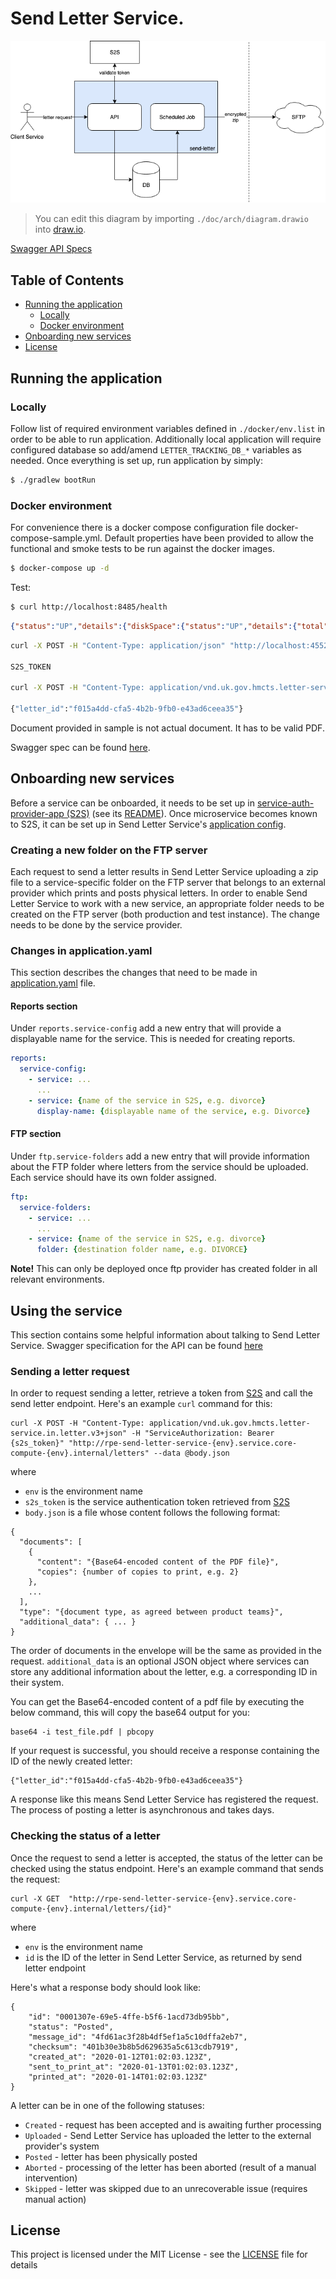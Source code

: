 # Send Letter Service.

![Diagram](./doc/arch/diagram.png)
> You can edit this diagram by importing `./doc/arch/diagram.drawio` into [draw.io](https://www.draw.io/).


[Swagger API Specs](https://hmcts.github.io/reform-api-docs/swagger.html?url=https://hmcts.github.io/reform-api-docs/specs/send-letter-service.json)

## Table of Contents

* [Running the application](#running-the-application)
    * [Locally](#locally)
    * [Docker environment](#docker-environment)
* [Onboarding new services](#onboarding-new-services)
* [License](#license)

## Running the application

### Locally

Follow list of required environment variables defined in `./docker/env.list` in order to be able to run application.
Additionally local application will require configured database so add/amend `LETTER_TRACKING_DB_*` variables as needed.
Once everything is set up, run application by simply:

```bash
$ ./gradlew bootRun
```

### Docker environment

For convenience there is a docker compose configuration file docker-compose-sample.yml.
Default properties have been provided to allow the functional and smoke tests to be run against the docker images.
```bash
$ docker-compose up -d
```

Test:

```bash
$ curl http://localhost:8485/health
```

```json
{"status":"UP","details":{"diskSpace":{"status":"UP","details":{"total":62725623808,"free":57405022208,"threshold":10485760}},"db":{"status":"UP","details":{"database":"PostgreSQL","hello":1}},"liveness":{"status":"UP"},"refreshScope":{"status":"UP"},"hystrix":{"status":"UP"}}}
```

```bash
curl -X POST -H "Content-Type: application/json" "http://localhost:4552/testing-support/lease" -d '{"microservice":"send_letter_tests"}'

S2S_TOKEN

curl -X POST -H "Content-Type: application/vnd.uk.gov.hmcts.letter-service.in.letter.v2+json" -H "ServiceAuthorization: Bearer S2S_TOKEN" "http://localhost:8485/letters" -d '{"documents":["aGVsbG8="],"type":"BPS001"}'

{"letter_id":"f015a4dd-cfa5-4b2b-9fb0-e43ad6ceea35"}
```

Document provided in sample is not actual document.
It has to be valid PDF.

Swagger spec can be found [here](https://hmcts.github.io/reform-api-docs/swagger.html?url=https://hmcts.github.io/reform-api-docs/specs/send-letter-service.json).

## Onboarding new services

Before a service can be onboarded, it needs to be set up in [service-auth-provider-app (S2S)](https://github.com/hmcts/service-auth-provider-app)
(see its [README](https://github.com/hmcts/service-auth-provider-app#configuration)).
Once microservice becomes known to S2S, it can be set up in Send Letter Service's [application config](src/main/resources/application.yaml).

### Creating a new folder on the FTP server

Each request to send a letter results in Send Letter Service uploading a zip file to a service-specific folder on the
FTP server that belongs to an external provider which prints and posts physical letters.
In order to enable Send Letter Service to work with a new service, an appropriate folder needs to be created
on the FTP server (both production and test instance). The change needs to be done by the service provider.

### Changes in application.yaml

This section describes the changes that need to be made in [application.yaml](src/main/resources/application.yaml) file.

#### Reports section

Under `reports.service-config` add a new entry that will provide a displayable name for the service.
This is needed for creating reports.

```yaml
reports:
  service-config:
    - service: ...
      ...
    - service: {name of the service in S2S, e.g. divorce}
      display-name: {displayable name of the service, e.g. Divorce}
```

#### FTP section

Under `ftp.service-folders` add a new entry that will provide information about the FTP folder where letters from
the service should be uploaded. Each service should have its own folder assigned.

```yaml
ftp:
  service-folders:
    - service: ...
      ...
    - service: {name of the service in S2S, e.g. divorce}
      folder: {destination folder name, e.g. DIVORCE}
```

**Note!**
This can only be deployed once ftp provider has created folder in all relevant environments.

## Using the service

This section contains some helpful information about talking to Send Letter Service.
Swagger specification for the API can be found [here](https://hmcts.github.io/reform-api-docs/swagger.html?url=https://hmcts.github.io/reform-api-docs/specs/send-letter-service.json)

### Sending a letter request

In order to request sending a letter, retrieve a token from [S2S](https://github.com/hmcts/service-auth-provider-app)
and call the send letter endpoint. Here's an example `curl` command for this:

```
curl -X POST -H "Content-Type: application/vnd.uk.gov.hmcts.letter-service.in.letter.v3+json" -H "ServiceAuthorization: Bearer {s2s_token}" "http://rpe-send-letter-service-{env}.service.core-compute-{env}.internal/letters" --data @body.json
```

where
* `env` is the environment name
* `s2s_token` is the service authentication token retrieved from [S2S](https://github.com/hmcts/service-auth-provider-app)
* `body.json` is a file whose content follows the following format:

```
{
  "documents": [
    {
      "content": "{Base64-encoded content of the PDF file}",
      "copies": {number of copies to print, e.g. 2}
    },
    ...
  ],
  "type": "{document type, as agreed between product teams}",
  "additional_data": { ... }
}
```

The order of documents in the envelope will be the same as provided in the request.
`additional_data` is an optional JSON object where services can store any additional information about the letter,
e.g. a corresponding ID in their system.

You can get the Base64-encoded content of a pdf file by executing the below command, this will copy the base64 output for you:

```
base64 -i test_file.pdf | pbcopy
```

If your request is successful, you should receive a response containing the ID of the newly created letter:

```
{"letter_id":"f015a4dd-cfa5-4b2b-9fb0-e43ad6ceea35"}
```

A response like this means Send Letter Service has registered the request. The process of posting a letter
is asynchronous and takes days.

### Checking the status of a letter

Once the request to send a letter is accepted, the status of the letter can be checked using the status endpoint.
Here's an example command that sends the request:

```
curl -X GET  "http://rpe-send-letter-service-{env}.service.core-compute-{env}.internal/letters/{id}"
```

where
* `env` is the environment name
* `id` is the ID of the letter in Send Letter Service, as returned by send letter endpoint

Here's what a response body should look like:

```
{
    "id": "0001307e-69e5-4ffe-b5f6-1acd73db95bb",
    "status": "Posted",
    "message_id": "4fd61ac3f28b4df5ef1a5c10dffa2eb7",
    "checksum": "401b30e3b8b5d629635a5c613cdb7919",
    "created_at": "2020-01-12T01:02:03.123Z",
    "sent_to_print_at": "2020-01-13T01:02:03.123Z",
    "printed_at": "2020-01-14T01:02:03.123Z"
}
```

A letter can be in one of the following statuses:
* `Created` - request has been accepted and is awaiting further processing
* `Uploaded` - Send Letter Service has uploaded the letter to the external provider's system
* `Posted` - letter has been physically posted
* `Aborted` - processing of the letter has been aborted (result of a manual intervention)
* `Skipped` - letter was skipped due to an unrecoverable issue (requires manual action)

## License

This project is licensed under the MIT License - see the [LICENSE](LICENSE) file for details

